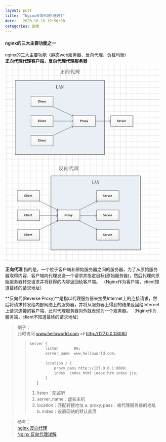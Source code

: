 ```yaml
---
layout: post
title:  "Nginx反向代理(速通)"
date:   2020-10-10 19:50:00
categories: 运维
---
```


#### nginx的三大主要功能之一   

nginx的三大主要功能（静态web服务器、反向代理、负载均衡）  
**正向代理代理客户端，反向代理代理服务器**
![avatar](/assets/images/study/Nginx.jpg)

**正向代理** 指的是，一个位于客户端和原始服务器之间的服务器，为了从原始服务器取得内容，客户端向代理发送一个请求并指定目标(原始服务器)，然后代理向原始服务器转交请求并将获得的内容返回给客户端。
（Nginx作为客户端，client知道最终的请求地址）

**反向代(Reverse Proxy)**是指以代理服务器来接受Internet上的连接请求，然后将请求转发给内部网络上的服务器，并将从服务器上得到的结果返回给Internet上请求连接的客户端，此时代理服务器对外就表现为一个服务器。
（Nginx作为服务端，client不知道最终的请求地址）


>例子：  
>此时访问 www.helloworld.com =》 http://127.0.0.1:8080
>>```shell
>>server {
>>        listen       80;
>>        server_name  www.helloworld.com;
>>
>>        location / {
>>            proxy_pass http://127.0.0.1:8080;
>>            index  index.html index.htm index.jsp;
>>        }
>>    }
>>```
>>	1. listen：配监听
>>	2. server_name：虚拟主机
>>	3. location：匹配转接地址
>		a. proxy_pass：被代理服务器的地址
>		b. index：设置网站的默认首页
>


>参考：  
>[nginx 反向代理]  
>[Nginx 反向代理详解]  


[nginx 反向代理]:https://www.cnblogs.com/ysocean/p/9392908.html
[Nginx 反向代理详解]:https://juejin.im/entry/6844903446504554504